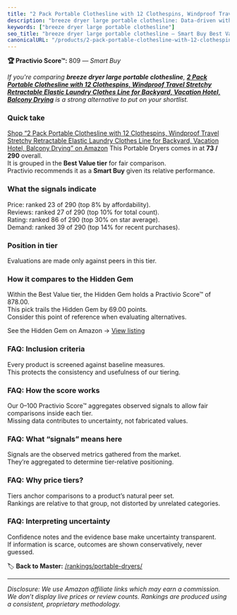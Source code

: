 ```yaml
---
title: "2 Pack Portable Clothesline with 12 Clothespins, Windproof Travel Stretchy Retractable Elastic Laundry Clothes Line for Backyard, Vacation Hotel, Balcony Drying"
description: "breeze dryer large portable clothesline: Data-driven within Best Value ranking using the Practivio Score™. Positioned by quality, value, demand, findability, m…"
keywords: ["breeze dryer large portable clothesline"]
seo_title: "breeze dryer large portable clothesline — Smart Buy Best Value (2025)"
canonicalURL: "/products/2-pack-portable-clothesline-with-12-clothespins-windproof-travel-stretchy-retractable-elastic-laundry-clothes-line-for-backyard-vacation-hotel-balcony-drying-B07GDFYWX1/"
---
```


**🏆 Practivio Score™:** 809 — _Smart Buy_


*If you're comparing **breeze dryer large portable clothesline**, **[2 Pack Portable Clothesline with 12 Clothespins, Windproof Travel Stretchy Retractable Elastic Laundry Clothes Line for Backyard, Vacation Hotel, Balcony Drying](https://www.amazon.com/dp/B07GDFYWX1?tag=practivio-20)** is a strong alternative to put on your shortlist.*
### Quick take
[Shop “2 Pack Portable Clothesline with 12 Clothespins, Windproof Travel Stretchy Retractable Elastic Laundry Clothes Line for Backyard, Vacation Hotel, Balcony Drying” on Amazon](https://www.amazon.com/dp/B07GDFYWX1?tag=practivio-20)
This Portable Dryers comes in at **73 / 290** overall.  
It is grouped in the **Best Value tier** for fair comparison.  
Practivio recommends it as a **Smart Buy** given its relative performance.

### What the signals indicate
Price: ranked 23 of 290 (top 8% by affordability).  
Reviews: ranked 27 of 290 (top 10% for total count).  
Rating: ranked 86 of 290 (top 30% on star average).  
Demand: ranked 39 of 290 (top 14% for recent purchases).

### Position in tier
Evaluations are made only against peers in this tier.

### How it compares to the Hidden Gem
Within the Best Value tier, the Hidden Gem holds a Practivio Score™ of 878.00.  
This pick trails the Hidden Gem by 69.00 points.  
Consider this point of reference when evaluating alternatives.  

See the Hidden Gem on Amazon → [View listing](https://www.amazon.com/dp/B08PVYFDCK?tag=practivio-20)

### FAQ: Inclusion criteria
Every product is screened against baseline measures.  
This protects the consistency and usefulness of our tiering.

### FAQ: How the score works
Our 0–100 Practivio Score™ aggregates observed signals to allow fair comparisons inside each tier.  
Missing data contributes to uncertainty, not fabricated values.

### FAQ: What “signals” means here
Signals are the observed metrics gathered from the market.  
They’re aggregated to determine tier-relative positioning.

### FAQ: Why price tiers?
Tiers anchor comparisons to a product’s natural peer set.  
Rankings are relative to that group, not distorted by unrelated categories.

### FAQ: Interpreting uncertainty
Confidence notes and the evidence base make uncertainty transparent.  
If information is scarce, outcomes are shown conservatively, never guessed.


🏷️ **Back to Master:** [/rankings/portable-dryers/](/rankings/portable-dryers/)

---
_Disclosure: We use Amazon affiliate links which may earn a commission. We don’t display live prices or review counts. Rankings are produced using a consistent, proprietary methodology._
